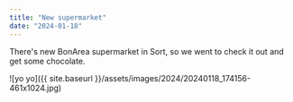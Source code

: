 ```yaml
---
title: "New supermarket"
date: "2024-01-18"
---
```


There's new BonArea supermarket in Sort, so we went to check it out and get some chocolate.

![yo yo]({{ site.baseurl }}/assets/images/2024/20240118_174156-461x1024.jpg)
